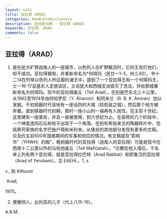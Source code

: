 ```yaml
---
layout: wiki
title: 亚拉得（ARAD）
categories: NewBibleDictionary
description: 圣经新词典 - 亚拉得（ARAD）
keywords: 亚拉得, ARAD
comments: false
---
```


## 亚拉得（ARAD）

1. 是在犹大旷野迦南人的一座城市，以色列人在旷野飘流时，它的王攻打他们，却不成功。亚拉得被毁，并重新命名为*何珥玛（民廿一1-3，卅三40）。书十二14在列举以色列人所征服的诸王中，提到了一个亚拉得王和一个何珥玛王，士一16-17说基尼人定居该区，又说犹大和西缅支派毁灭了洗法，并给那城重新命名为何珥玛。现今的亚拉得废丘（Tell Arad），在别是巴东北三十公里，从1962至1974年由阿哈罗尼（Y. Aharoni）和阿米兰（R. B. K. Amiran）加以发掘。于初铜器时代该地有一座设防的大城（较低层之城），然后那个地方被弃置，直到铁器时代初期，那时一座小山的一端再有人居住。在主前十世纪，这里建有一座堡垒，并且一直被使用，到六世纪为止。在装修的几个阶段中，一个神龛连同石坛和柱子出现于一个角落。在刻有希伯来文的陶器碎片中，包括祭司家族的名字巴施户珥和米利末。从堡垒的其他部分发现有更多的文稿，论及约主前600年国难期间的军事和供应的情况。有文稿提及“耶和华”（YHWH）的殿”。晚铜器时代的亚拉得（迦南人的亚拉得）可能是现今在西南十二公里以外的马哈他废丘（Tell Malh]atah）。*示撒在他入侵后，于名单上列有两个亚拉得，就是亚拉得拉巴特（Arad Rabbat）和耶鲁汉的亚拉得（Arad of Yeruham）。见 EAEHL，1, s.

v., 和 K#tuvot

`Arad,

1975。

2. 便雅悯人，比利亚的儿子（代上八15-16）。

A.R.M.






